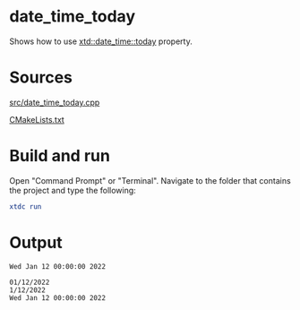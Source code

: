 # date_time_today

Shows how to use [xtd::date_time::today](https://gammasoft71.github.io/xtd/reference_guides/latest/classxtd_1_1date__time.html#a59f1715a20ea00fdd56aabe19b704f70) property.

# Sources

[src/date_time_today.cpp](src/date_time_today.cpp)

[CMakeLists.txt](CMakeLists.txt)

# Build and run

Open "Command Prompt" or "Terminal". Navigate to the folder that contains the project and type the following:

```cmake
xtdc run
```

# Output

```
Wed Jan 12 00:00:00 2022

01/12/2022
1/12/2022
Wed Jan 12 00:00:00 2022
```
